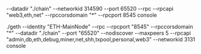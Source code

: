 --datadir "./chain" --networkid 314590  --port 65520  --rpc --rpcapi "web3,eth,net" --rpccorsdomain "*" --rpcport 8545 console



./geth --identity "ETH-MainNode" --rpc --rpcport "8545" --rpccorsdomain "*" --datadir "./chain" --port "65520" --nodiscover --maxpeers 5 --rpcapi "admin,db,eth,debug,miner,net,shh,txpool,personal,web3" --networkid 3131 console

